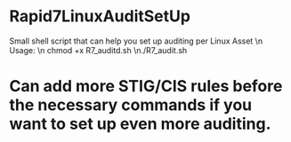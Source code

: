 # Rapid7LinuxAuditSetUp
Small shell script that can help you set up auditing per Linux Asset
\n Usage: 
\n chmod +x R7_auditd.sh
\n./R7_audit.sh
# Can add more STIG/CIS rules before the necessary commands if you want to set up even more auditing. 
